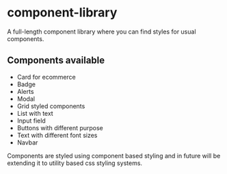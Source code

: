 # component-library
 A full-length component library where you can find styles for usual components.
 ## Components available
 * Card for ecommerce
 * Badge 
 * Alerts
 * Modal 
 * Grid styled components
 * List with text 
 * Input field
 * Buttons with different purpose
 * Text with different font sizes
 * Navbar
 
 Components are styled using component based styling and in future will be extending it to utility based css styling systems.
